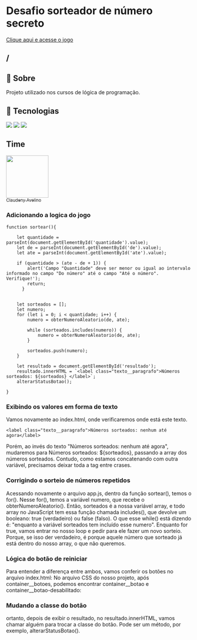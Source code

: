 <h1>Desafio sorteador de número secreto</h1>
<a href="https">Clique aqui e acesse o jogo</a>
<h2>/</h2>

<h2>🔖 Sobre</h2>
<p>Projeto utilizado nos cursos de lógica de programação.</p>

## 🚀 Tecnologias
<div>
  <img src="https://img.shields.io/badge/HTML-239120?style=for-the-badge&logo=html5&logoColor=white">
  <img src="https://img.shields.io/badge/CSS-239120?&style=for-the-badge&logo=css3&logoColor=white">
  <img src="https://img.shields.io/badge/JavaScript-F7DF1E?style=for-the-badge&logo=javascript&logoColor=black">
</div>
<h2>Time</h2>

[<img loading="lazy" src="https://avatars.githubusercontent.com/u/79340989?s=400&u=fcfb57bc9a07b8ce0eeae1195e243bb1cb56f6d8&v=4" width=115><br><sub>Claudeny Avelino</sub>](https://github.com/ClaudenyAvelino)

### Adicionando a logica do jogo
```
function sortear(){

    let quantidade = parseInt(document.getElementById('quantidade').value);
    let de = parseInt(document.getElementById('de').value);
    let ate = parseInt(document.getElementById('ate').value);

    if (quantidade > (ate - de + 1)) {
        alert('Campo "Quantidade" deve ser menor ou igual ao intervalo informado no campo "Do número" até o campo "Até o número". Verifique!');
        return;
      }
    

    let sorteados = [];
    let numero;
    for (let i = 0; i < quantidade; i++) {
        numero = obterNumeroAleatorio(de, ate);

        while (sorteados.includes(numero)) {
            numero = obterNumeroAleatorio(de, ate);
        }

        sorteados.push(numero);
    }
    
    let resultado = document.getElementById('resultado');
    resultado.innerHTML = `<label class="texto__paragrafo">Números sorteados: ${sorteados} </label>`;
    alterarStatusBotao();

}
```
### Exibindo os valores em forma de texto

Vamos novamente ao index.html, onde verificaremos onde está este texto. 
```
<label class="texto__paragrafo">Números sorteados: nenhum até agora</label>
```
Porém, ao invés do texto "Números sorteados: nenhum até agora", mudaremos para Números sorteados: ${sorteados}, passando a array dos números sorteados. Contudo, como estamos concatenando com outra variável, precisamos deixar toda a tag <label> </label> entre crases.

### Corrigindo o sorteio de números repetidos

Acessando novamente o arquivo app.js, dentro da função sortear(), temos o for(). Nesse for(), temos a variável numero, que recebe o obterNumeroAleatorio().
Então, sorteados é a nossa variável array, e todo array no JavaScript tem essa função chamada includes(), que devolve um booleano: true (verdadeiro) ou false (falso). O que esse while() está dizendo é: "enquanto a variável sorteados tem incluído esse numero". Enquanto for true, vamos entrar no nosso loop e pedir para ele fazer um novo sorteio. Porque, se isso der verdadeiro, é porque aquele número que sorteado já está dentro do nosso array, o que não queremos.

### Lógica do botão de reiniciar

Para entender a diferença entre ambos, vamos conferir os botões no arquivo index.html:
No arquivo CSS do nosso projeto, após container__botoes, podemos encontrar container__botao e container__botao-desabilitado:

### Mudando a classe do botão

ortanto, depois de exibir o resultado, no resultado.innerHTML, vamos chamar alguém para trocar a classe do botão. Pode ser um método, por exemplo, alterarStatusBotao().
